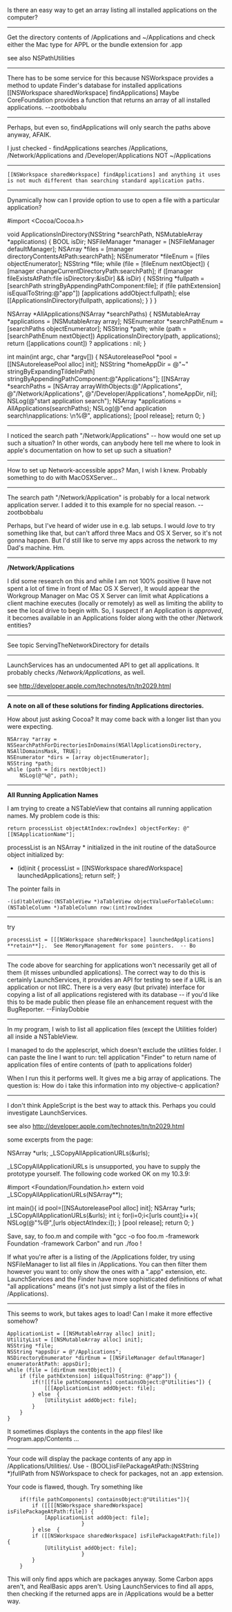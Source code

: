 Is there an easy way to get an array listing all installed applications on the computer?

----

Get the directory contents of /Applications and ~/Applications and check either the Mac type for APPL or the bundle extension for .app

see also NSPathUtilities

----

There has to be some service for this because NSWorkspace provides a method to update Finder's database for installed applications     [[NSWorkspace sharedWorkspace] findApplications] Maybe CoreFoundation provides a function that returns an array of all installed applications. --zootbobbalu 

----

Perhaps, but even so, findApplications will only search the paths above anyway, AFAIK.

I just checked - findApplications searches /Applications, /Network/Applications and /Developer/Applications NOT ~/Applications

----

    [[NSWorkspace sharedWorkspace] findApplications] and anything it uses is not much different than searching standard application paths. 

----

Dynamically how can I provide option to use to open a file with a particular application?

    
#import <Cocoa/Cocoa.h>

void ApplicationsInDirectory(NSString *searchPath, NSMutableArray *applications) {
    BOOL isDir;
    NSFileManager *manager = [NSFileManager defaultManager];
    NSArray *files = [manager directoryContentsAtPath:searchPath];
    NSEnumerator *fileEnum = [files objectEnumerator]; NSString *file;
    while (file = [fileEnum nextObject]) {
        [manager changeCurrentDirectoryPath:searchPath];
        if ([manager fileExistsAtPath:file isDirectory:&isDir] && isDir) {
            NSString *fullpath = [searchPath stringByAppendingPathComponent:file];
            if (file pathExtension] isEqualToString:@"app"]) [applications addObject:fullpath];
            else [[ApplicationsInDirectory(fullpath, applications);
        }
    }
}

NSArray *AllApplications(NSArray *searchPaths) {
    NSMutableArray *applications = [NSMutableArray array];
    NSEnumerator *searchPathEnum = [searchPaths objectEnumerator]; NSString *path;
    while (path = [searchPathEnum nextObject]) ApplicationsInDirectory(path, applications);
    return ([applications count]) ? applications : nil;
}


int main(int argc, char *argv[]) {
    NSAutoreleasePool *pool = [[NSAutoreleasePool alloc] init];
    NSString *homeAppDir = @"~" stringByExpandingTildeInPath] stringByAppendingPathComponent:@"Applications"];
    [[NSArray *searchPaths = [NSArray arrayWithObjects:@"/Applications", @"/Network/Applications", 
                                                        @"/Developer/Applications", homeAppDir, nil];
    NSLog(@"start application search");
    NSArray *applications = AllApplications(searchPaths);
    NSLog(@"end application search\napplications: \n%@", applications);
    [pool release];
    return 0;
}


----

I noticed the search path "/Network/Applications" -- how would one set up such a situation? In other words, can anybody here tell me where to look in apple's documentation on how to set up such a situation?

----

How to set up Network-accessible apps? Man, I wish I knew. Probably something to do with MacOSXServer...

----

The search path "/Network/Application" is probably for a local network application server. I added it to this example for no special reason. --zootbobbalu

Perhaps, but I've heard of wider use in e.g. lab setups. I would *love* to try something like that, but can't afford three Macs and OS X Server, so it's not gonna happen. But I'd still like to serve my apps across the network to my Dad's machine. Hm.

----

**/Network/Applications**

I did some research on this and while I am not 100% positive (I have not spent a lot of time in front of Mac OS X Server), It would appear the Workgroup Manager on Mac OS X Server can limit what Applications a client machine executes (locally or remotely) as well as limiting the ability to see the local drive to begin with. So, I suspect if an Application is *approved*, it becomes available in an Applications folder along with the other /Network entities?

----

See topic ServingTheNetworkDirectory for details

----

LaunchServices has an undocumented API to get all applications. It probably checks */Network/Applications*, as well.

see http://developer.apple.com/technotes/tn/tn2029.html

----

**A note on all of these solutions for finding Applications directories.**

How about just asking Cocoa? It may come back with a longer list than you were expecting.

    
	NSArray *array = NSSearchPathForDirectoriesInDomains(NSAllApplicationsDirectory,  NSAllDomainsMask, TRUE);
	NSEnumerator *dirs = [array objectEnumerator];
	NSString *path;
	while (path = [dirs nextObject])
		NSLog(@"%@", path);


----

**All Running Application Names**

I am trying to create a NSTableView that contains all running application names. My problem code is this:

    return processList objectAtIndex:rowIndex] objectForKey: @"[[NSApplicationName"];

processList is an NSArray * initialized in the init routine of the dataSource object initialized by:

    
- (id)init
{
	processList = [[NSWorkspace sharedWorkspace] launchedApplications];
	return self;
}


 The pointer fails in 

    -(id)tableView:(NSTableView *)aTableView objectValueForTableColumn:(NSTableColumn *)aTableColumn row:(int)rowIndex

----

try

    processList = [[[NSWorkspace sharedWorkspace] launchedApplications] **retain**];.  See MemoryManagement for some pointers.  -- Bo

----

The code above for searching for applications won't necessarily get all of them (it misses unbundled applications). The correct way to do this is certainly LaunchServices, it provides an API for testing to see if a URL is an application or not IIRC. There is a very easy (but private) interface for copying a list of all applications registered with its database -- if you'd like this to be made public then please file an enhancement request with the BugReporter. --FinlayDobbie

----

In my program, I wish to list all application files (except the Utilities folder) all inside a NSTableView.

I managed to do the applescript, which doesn't exclude the utilities folder. I can paste the line I want to run:
tell application "Finder" to return name of application files of entire contents of (path to applications folder)

When I run this it performs well. It gives me a big array of applications. The question is: How do i take this information into my objective-c application?

----

I don't think AppleScript is the best way to attack this.  Perhaps you could investigate LaunchServices.

see also http://developer.apple.com/technotes/tn/tn2029.html

some excerpts from the page:
    
NSArray *urls;
_LSCopyAllApplicationURLs(&urls);


_LSCopyAllApplicationiURLs is unsupported, you have to supply the prototype yourself.
The following code worked OK on my 10.3.9:

    
#import <Foundation/Foundation.h>
extern void _LSCopyAllApplicationURLs(NSArray**);

int main(){
        id pool=[[NSAutoreleasePool alloc] init];
        NSArray *urls;
        _LSCopyAllApplicationURLs(&urls);
        int i;
        for(i=0;i<[urls count];i++){
                NSLog(@"%@",[urls objectAtIndex:i]);
        }
        [pool release];
        return 0;
}


Save, say, to foo.m and compile with "gcc -o foo foo.m -framework Foundation -framework Carbon" and run ./foo !

If what you're after is a listing of the /Applications folder, try using NSFileManager to list all files in /Applications. You can then filter them however you want to: only show the ones with a ".app" extension, etc. LaunchServices and the Finder have more sophisticated definitions of what "all applications" means (it's not just simply a list of the files in /Applications).

----

This seems to work, but takes ages  to load! Can I make it more effective somehow?
    
	ApplicationList = [[NSMutableArray alloc] init];
	UtilityList = [[NSMutableArray alloc] init];
	NSString *file;
	NSString *appsDir = @"/Applications";
	NSDirectoryEnumerator *dirEnum = [[NSFileManager defaultManager] enumeratorAtPath: appsDir];
	while (file = [dirEnum nextObject]) {
		if (file pathExtension] isEqualToString: @"app"]) {
			if(![[file pathComponents] containsObject:@"Utilities"]) {
				[[[ApplicationList addObject: file];
			} else  {
				[UtilityList addObject: file];
			}
		}
	}


It sometimes displays the contents in the app files! like Program.app/Contents ...

----

Your code will display the package contents of any app in /Applications/Utilities/. Use     - (BOOL)isFilePackageAtPath:(NSString *)fullPath from NSWorkspace to check for packages, not an .app extension.

Your code is flawed, though. Try something like

    
		if(!file pathComponents] containsObject:@"Utilities"]){
			if ([[[[NSWorkspace sharedWorkspace] isFilePackageAtPath:file]) {
				[ApplicationList addObject: file];
                            }
			} else  {
			if ([[NSWorkspace sharedWorkspace] isFilePackageAtPath:file]) {
				[UtilityList addObject: file];
                            }
			}
		}


This will only find apps which are packages anyway. Some Carbon apps aren't, and RealBasic apps aren't. Using LaunchServices to find all apps, then checking if the returned apps are in /Applications would be a better way.
